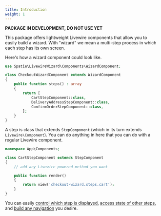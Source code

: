 ```yaml
---
title: Introduction
weight: 1
---
```


**PACKAGE IN DEVELOPMENT, DO NOT USE YET**

This package offers lightweight Livewire components that allow you to easily build a wizard. With "wizard" we mean a multi-step process in which each step has its own screen.  

Here's how a wizard component could look like.

```php
use Spatie\LivewireWizard\Components\WizardComponent;

class CheckoutWizardComponent extends WizardComponent
{
    public function steps() : array
    {
        return [
            CartStepComponent::class,
            DeliveryAddressStepComponent::class,
            ConfirmOrderStepComponent::class,
        ];       
    }
}
```

A step is class that extends `StepComponent` (which in its turn extends `Livewire\Component`). You can do anything in here that you can do with a regular Livewire component.

```php
namespace App\Components;

class CartStepComponent extends StepComponent
{
    // add any Livewire powered method you want

    public function render()
    {
        return view('checkout-wizard.steps.cart');
    }
}
```

You can easily [control which step is displayed](/docs/laravel-livewire-wizard/v1/usage/navigating-steps), [access state of other steps](/docs/laravel-livewire-wizard/v1/usage/accessing-state), and [build any navigation](/docs/laravel-livewire-wizard/v1/usage/rendering-navigation) you desire.

